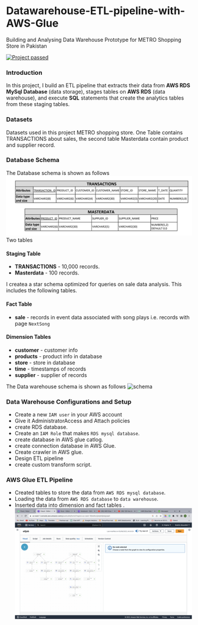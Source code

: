 # Datawarehouse-ETL-pipeline-with-AWS-Glue
Building and Analysing Data Warehouse Prototype for METRO Shopping Store in Pakistan


[![Project passed](https://img.shields.io/badge/project-passed-success.svg)](https://img.shields.io/badge/project-passed-success.svg)

### Introduction

In this project, I build an ETL pipeline that extracts their data from **AWS RDS MySql Database** (data storage), stages tables on **AWS RDS** (data warehouse), and execute **SQL** statements that create the analytics tables from these staging tables.

### Datasets
Datasets used in this project METRO shopping store. One Table contains TRANSACTIONS about sales, the second table Masterdata contain product and supplier record. 

### Database Schema
The Database schema is shown as follows
![schema](./img/database.png)
Two tables 
#### Staging Table 
+ **TRANSACTIONS** - 10,000 records.
+ **Masterdata** - 100 records.


I createa a star schema optimized for queries on sale data analysis. This includes the following tables.

#### Fact Table 
+ **sale** - records in event data associated with song plays i.e. records with page `NextSong`

#### Dimension Tables
+ **customer** - customer info
+ **products** - product info in database
+ **store** - store in  database
+ **time** - timestamps of records
+ **supplier** - supplier of records


The Data warehouse schema is shown as follows
![schema](./img/star_schema.png)

### Data Warehouse Configurations and Setup
* Create a new `IAM user` in your AWS account
* Give it AdministratorAccess and Attach policies
* create  RDS database.
* Create an `IAM Role` that makes `RDS mysql database`.
* create database in AWS glue catlog.
* create connection database in AWS Glue.
* Create crawler in AWS glue.
* Design ETL pipeline 
* create custom transform script.

### AWS Glue ETL Pipeline
+ Created tables to store the data from `AWS RDS mysql database`.
+ Loading the data from `AWS RDS database` to `data warehouse`.
+ Inserted data into dimension and fact tables .
![schema](./img/aws_glue.png)








